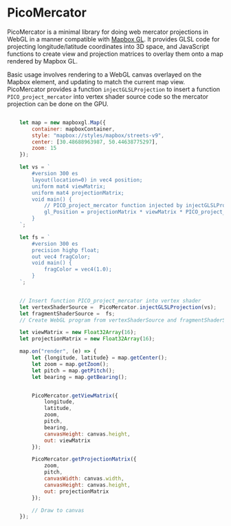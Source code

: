 PicoMercator
============

PicoMercator is a minimal library for doing web mercator projections in WebGL in a manner compatible with [Mapbox GL](https://github.com/mapbox/mapbox-gl-js). It provides GLSL code for projecting longitude/latitude coordinates into 3D space,
and JavaScript functions to create view and projection matrices to overlay them onto a map rendered by Mapbox GL.

Basic usage involves rendering to a WebGL canvas overlayed on the Mapbox element, and updating to match the current map view. PicoMercator provides a function `injectGLSLProjection` to insert a function `PICO_project_mercator` into vertex shader source code so the mercator projection can be done on the GPU.

```JavaScript

    let map = new mapboxgl.Map({
        container: mapboxContainer,
        style: "mapbox://styles/mapbox/streets-v9",
        center: [30.48688963987, 50.44638775297],
        zoom: 15
    });

    let vs = `
        #version 300 es
        layout(location=0) in vec4 position;
        uniform mat4 viewMatrix;        
        uniform mat4 projectionMatrix;        
        void main() {
            // PICO_project_mercator function injected by injectGLSLProjection()
            gl_Position = projectionMatrix * viewMatrix * PICO_project_mercator(position);
        }
    `;

    let fs = `
        #version 300 es
        precision highp float;
        out vec4 fragColor;
        void main() {
            fragColor = vec4(1.0);
        }
    `;


    // Insert function PICO_project_mercator into vertex shader
    let vertexShaderSource =  PicoMercator.injectGLSLProjection(vs);
    let fragmentShaderSource =  fs;
    // Create WebGL program from vertexShaderSource and fragmentShaderSource

    let viewMatrix = new Float32Array(16);
    let projectionMatrix = new Float32Array(16);

    map.on("render", (e) => {
        let {longitude, latitude} = map.getCenter();
        let zoom = map.getZoom();
        let pitch = map.getPitch();
        let bearing = map.getBearing();


        PicoMercator.getViewMatrix({
            longitude,
            latitude,
            zoom,
            pitch,
            bearing,
            canvasHeight: canvas.height,
            out: viewMatrix
        });

        PicoMercator.getProjectionMatrix({
            zoom,
            pitch,
            canvasWidth: canvas.width,
            canvasHeight: canvas.height,
            out: projectionMatrix
        });

        // Draw to canvas
    });

``` 

